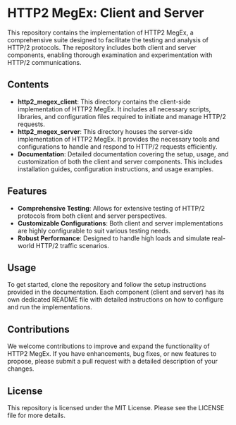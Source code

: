 # HTTP2 MegEx: Client and Server

This repository contains the implementation of HTTP2 MegEx, a comprehensive suite designed to facilitate the testing and analysis of HTTP/2 protocols. The repository includes both client and server components, enabling thorough examination and experimentation with HTTP/2 communications.

## Contents

- **http2_megex_client**: This directory contains the client-side implementation of HTTP2 MegEx. It includes all necessary scripts, libraries, and configuration files required to initiate and manage HTTP/2 requests.
- **http2_megex_server**: This directory houses the server-side implementation of HTTP2 MegEx. It provides the necessary tools and configurations to handle and respond to HTTP/2 requests efficiently.
- **Documentation**: Detailed documentation covering the setup, usage, and customization of both the client and server components. This includes installation guides, configuration instructions, and usage examples.

## Features

- **Comprehensive Testing**: Allows for extensive testing of HTTP/2 protocols from both client and server perspectives.
- **Customizable Configurations**: Both client and server implementations are highly configurable to suit various testing needs.
- **Robust Performance**: Designed to handle high loads and simulate real-world HTTP/2 traffic scenarios.

## Usage

To get started, clone the repository and follow the setup instructions provided in the documentation. Each component (client and server) has its own dedicated README file with detailed instructions on how to configure and run the implementations.

## Contributions

We welcome contributions to improve and expand the functionality of HTTP2 MegEx. If you have enhancements, bug fixes, or new features to propose, please submit a pull request with a detailed description of your changes.

## License

This repository is licensed under the MIT License. Please see the LICENSE file for more details.
